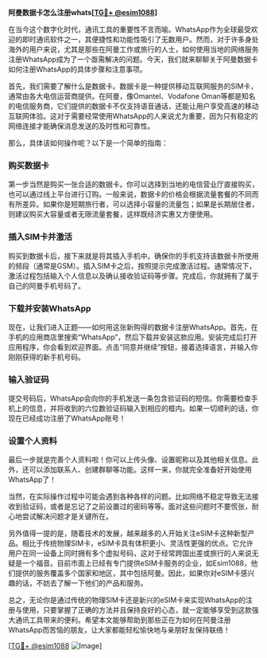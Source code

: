 **阿曼数据卡怎么注册whats[[TG💪+ @esim1088](https://t.me/s/esim1088)]**

在当今这个数字化时代，通讯工具的重要性不言而喻。WhatsApp作为全球最受欢迎的即时通讯软件之一，其便捷性和功能性吸引了无数用户。然而，对于许多身处海外的用户来说，尤其是那些在阿曼工作或旅行的人士，如何使用当地的网络服务注册WhatsApp成为了一个亟需解决的问题。今天，我们就来聊聊关于阿曼数据卡如何注册WhatsApp的具体步骤和注意事项。

首先，我们需要了解什么是数据卡。数据卡是一种提供移动互联网服务的SIM卡，通常由各大电信运营商提供。在阿曼，像Omantel、Vodafone Oman等都是知名的电信服务商，它们提供的数据卡不仅支持语音通话，还能让用户享受高速的移动互联网体验。这对于需要经常使用WhatsApp的人来说尤为重要，因为只有稳定的网络连接才能确保消息发送的及时性和可靠性。

那么，具体该如何操作呢？以下是一个简单的指南：

### 购买数据卡

第一步当然是购买一张合适的数据卡。你可以选择到当地的电信营业厅直接购买，也可以通过线上平台进行订购。一般来说，数据卡的价格会根据流量套餐的不同而有所差异。如果你是短期旅行者，可以选择小容量的流量包；如果是长期居住者，则建议购买大容量或者无限流量套餐，这样既经济实惠又方便使用。

### 插入SIM卡并激活

购买到数据卡后，接下来就是将其插入手机中。确保你的手机支持该数据卡所使用的频段（通常是GSM）。插入SIM卡之后，按照提示完成激活过程。通常情况下，激活过程包括输入个人信息以及确认接收验证码等步骤。完成后，你就拥有了属于自己的阿曼手机号码了。

### 下载并安装WhatsApp

现在，让我们进入正题——如何用这张新购得的数据卡注册WhatsApp。首先，在手机的应用商店里搜索“WhatsApp”，然后下载并安装这款应用。安装完成后打开应用程序，你会看到欢迎界面。点击“同意并继续”按钮，接着选择语言，并输入你刚刚获得的新手机号码。

### 输入验证码

提交号码后，WhatsApp会向你的手机发送一条包含验证码的短信。你需要检查手机上的信息，并将收到的六位数验证码输入到相应的框内。如果一切顺利的话，你现在已经成功注册了WhatsApp账号！

### 设置个人资料

最后一步就是完善个人资料啦！你可以上传头像、设置昵称以及其他相关信息。此外，还可以添加联系人、创建群聊等功能。这样一来，你就完全准备好开始使用WhatsApp了！

当然，在实际操作过程中可能会遇到各种各样的问题。比如网络不稳定导致无法接收到验证码，或者是忘记了之前设置过的密码等等。面对这些问题时不要慌张，耐心地尝试解决问题才是关键所在。

另外值得一提的是，随着技术的发展，越来越多的人开始关注eSIM卡这种新型产品。相比于传统物理SIM卡，eSIM卡具有体积更小、灵活性更强的优点。它允许用户在同一设备上同时拥有多个虚拟号码，这对于经常跨国出差或旅行的人来说无疑是一个福音。目前市面上已经有专门提供eSIM卡服务的企业，如Esim1088，他们提供的服务覆盖多个国家和地区，其中包括阿曼。因此，如果你对eSIM卡感兴趣的话，不妨去了解一下他们的产品和服务。

总之，无论你是通过传统的物理SIM卡还是新兴的eSIM卡来实现WhatsApp的注册与使用，只要掌握了正确的方法并且保持良好的心态，就一定能够享受到这款强大通讯工具带来的便利。希望本文能够帮助到那些正在为如何在阿曼注册WhatsApp而苦恼的朋友，让大家都能轻松愉快地与亲朋好友保持联络！

[[TG💪+ @esim1088](https://t.me/s/esim1088) ![Image](https://i.postimg.cc/4NQfJmqS/Snipaste-2025-05-13-00-14-12.png)]